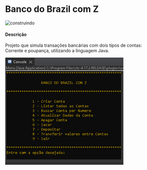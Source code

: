 # Banco do Brazil com Z


![construindo](https://img.shields.io/badge/status-desenvolvido-blue)

#### Descrição

Projeto que simula transações bancárias com dois tipos de contas: Corrente e poupança, utilizando a linguagem Java.

![](https://github.com/maurilosantos/contabancaria/blob/main/assets/Contabancaria.png?raw=true)

